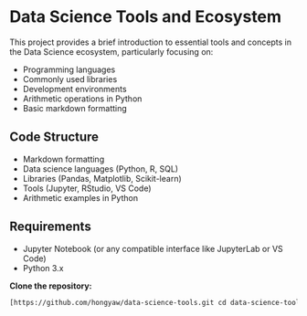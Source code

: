 # Data Science Tools and Ecosystem #
This project provides a brief introduction to essential tools and concepts in the Data Science ecosystem, particularly focusing on:
- Programming languages
- Commonly used libraries
- Development environments
- Arithmetic operations in Python
- Basic markdown formatting

## Code Structure ##
- Markdown formatting
- Data science languages (Python, R, SQL)
- Libraries (Pandas, Matplotlib, Scikit-learn)
- Tools (Jupyter, RStudio, VS Code)
- Arithmetic examples in Python

## Requirements ##
- Jupyter Notebook (or any compatible interface like JupyterLab or VS Code)
- Python 3.x

**Clone the repository:**
```bash
[https://github.com/hongyaw/data-science-tools.git cd data-science-tools](https://github.com/hongyaw/-Data-Science-Tools-and-Ecosystem.git)

